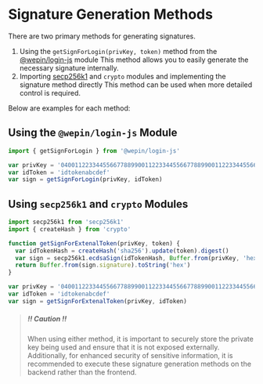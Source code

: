 # Signature Generation Methods

There are two primary methods for generating signatures.

1. Using the `getSignForLogin(privKey, token)` method from the [@wepin/login-js](https://www.npmjs.com/package/@wepin/login-js) module
   This method allows you to easily generate the necessary signature internally.
2. Importing [secp256k1](https://www.npmjs.com/package/secp256k1) and `crypto` modules and implementing the signature method directly
   This method can be used when more detailed control is required.

Below are examples for each method:

## Using the `@wepin/login-js` Module

```javascript
import { getSignForLogin } from '@wepin/login-js'

var privKey = '0400112233445566778899001122334455667788990011223344556677889900'
var idToken = 'idtokenabcdef'
var sign = getSignForLogin(privKey, idToken)
```

## Using `secp256k1` and `crypto` Modules

```javascript
import secp256k1 from 'secp256k1'
import { createHash } from 'crypto'

function getSignForExtenalToken(privKey, token) {
  var idTokenHash = createHash('sha256').update(token).digest()
  var sign = secp256k1.ecdsaSign(idTokenHash, Buffer.from(privKey, 'hex'))
  return Buffer.from(sign.signature).toString('hex')
}

var privKey = '0400112233445566778899001122334455667788990011223344556677889900'
var idToken = 'idtokenabcdef'
var sign = getSignForExtenalToken(privKey, idToken)
```

> ##### ‼️ Caution ‼️
>
> When using either method, it is important to securely store the private key being used and ensure that it is not exposed externally. Additionally, for enhanced security of sensitive information, it is recommended to execute these signature generation methods on the backend rather than the frontend.